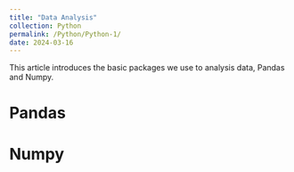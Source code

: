 ```yaml
---
title: "Data Analysis"
collection: Python
permalink: /Python/Python-1/
date: 2024-03-16
---
```


This article introduces the basic packages we use to analysis data, Pandas and Numpy.

Pandas
======

Numpy
======
